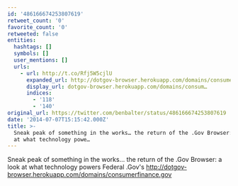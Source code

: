 ```yaml
---
id: '486166674253807619'
retweet_count: '0'
favorite_count: '0'
retweeted: false
entities:
  hashtags: []
  symbols: []
  user_mentions: []
  urls:
    - url: http://t.co/Rfj5W5cjlU
      expanded_url: http://dotgov-browser.herokuapp.com/domains/consumerfinance.gov
      display_url: dotgov-browser.herokuapp.com/domains/consum…
      indices:
        - '118'
        - '140'
original_url: https://twitter.com/benbalter/status/486166674253807619
date: '2014-07-07T15:15:42.000Z'
title: >-
  Sneak peak of something in the works… the return of the .Gov Browser: a look
  at what technology powe…
---
```


Sneak peak of something in the works… the return of the .Gov Browser: a look at what technology powers Federal .Gov's http://dotgov-browser.herokuapp.com/domains/consumerfinance.gov